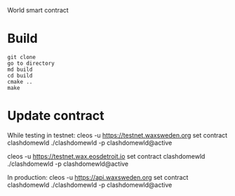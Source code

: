 World smart contract

# Build

```cd <smart_contract_directory>
git clone
go to directory
md build
cd build
cmake ..
make
```

# Update contract

While testing in testnet:
cleos -u https://testnet.waxsweden.org set contract clashdomewld ./clashdomewld -p clashdomewld@active

cleos -u https://testnet.wax.eosdetroit.io set contract clashdomewld ./clashdomewld -p clashdomewld@active

In production:
cleos -u https://api.waxsweden.org set contract clashdomewld ./clashdomewld -p clashdomewld@active